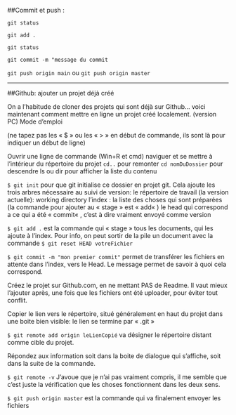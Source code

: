 ##Commit et push :

```git status```

```git add .```

```git status```

```git commit -m "message du commit```

```git push origin main``` ou ```git push origin master```


---

##Github: ajouter un projet déjà créé

On a l’habitude de cloner des projets qui sont déjà sur Github… voici maintenant comment mettre en ligne un projet créé localement. (version PC)
Mode d’emploi

(ne tapez pas les « $ » ou les « > » en début de commande, ils sont là pour indiquer un début de ligne)

Ouvrir une ligne de commande (Win+R et cmd)
naviguer et se mettre à l’intérieur du répertoire du projet
```cd..``` pour remonter
```cd nomDuDossier``` pour descendre
ls ou dir pour afficher la liste du contenu

```$ git init``` pour que git initialise ce dossier en projet git. Cela ajoute les trois arbres nécessaire au suivi de version:
le répertoire de travail (la version actuelle): working directory
l’index : la liste des choses qui sont préparées (la commande pour ajouter au « stage » est « add« )
le head qui correspond a ce qui a été « commit« , c’est à dire vraiment envoyé comme version

```$ git add .``` est la commande qui « stage » tous les documents, qui les ajoute à l’index. Pour info, on peut sortir de la pile un document avec la commande ```$ git reset HEAD votreFichier```

```$ git commit -m "mon premier commit"``` permet de transférer les fichiers en attente dans l’index, vers le Head. Le message permet de savoir à quoi cela correspond.

Créez le projet sur Github.com, en ne mettant PAS de Readme. Il vaut mieux l’ajouter après, une fois que les fichiers ont été uploader, pour éviter tout conflit.

Copier le lien vers le répertoire, situé généralement en haut du projet dans une boite bien visible: le lien se termine par « .git »

```$ git remote add origin leLienCopié``` va désigner le répertoire distant comme cible du projet.

Répondez aux information soit dans la boite de dialogue qui s’affiche, soit dans la suite de la commande.

```$ git remote -v``` J’avoue que je n’ai pas vraiment compris, il me semble que c’est juste la vérification que les choses fonctionnent dans les deux sens.

```$ git push origin master``` est la commande qui va finalement envoyer les fichiers
